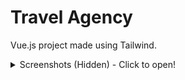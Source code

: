 # Travel Agency
Vue.js project made using Tailwind.

<details>
  <summary>Screenshots (Hidden) - Click to open!</summary>
  <img src="https://github.com/nickmnt/tailwind/blob/main/screenshots/Workcation.png?raw=true" alt="Screenshot"></img>
  <img src="https://github.com/nickmnt/tailwind/blob/main/screenshots/Dropdown.png?raw=true" alt="Screenshot"></img>
  <img src="https://github.com/nickmnt/tailwind/blob/main/screenshots/TravelAgency.png?raw=true" alt="Screenshot"></img>
</details>

